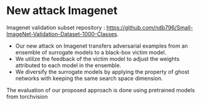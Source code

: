 # New attack Imagenet

Imagenet validation subset repository : https://github.com/ndb796/Small-ImageNet-Validation-Dataset-1000-Classes.

* Our new attack on Imagenet transfers adversarial examples from an ensemble of surrogate models to a black-box victim model.  
* We utilize the feedback of the victim model to adjust the weights attributed to each model in the ensemble.  
* We diversify the surrogate models by applying the property of ghost networks with keeping the same search space dimension.  

The evaluation of our proposed approach is done using pretrained models from torchvision

